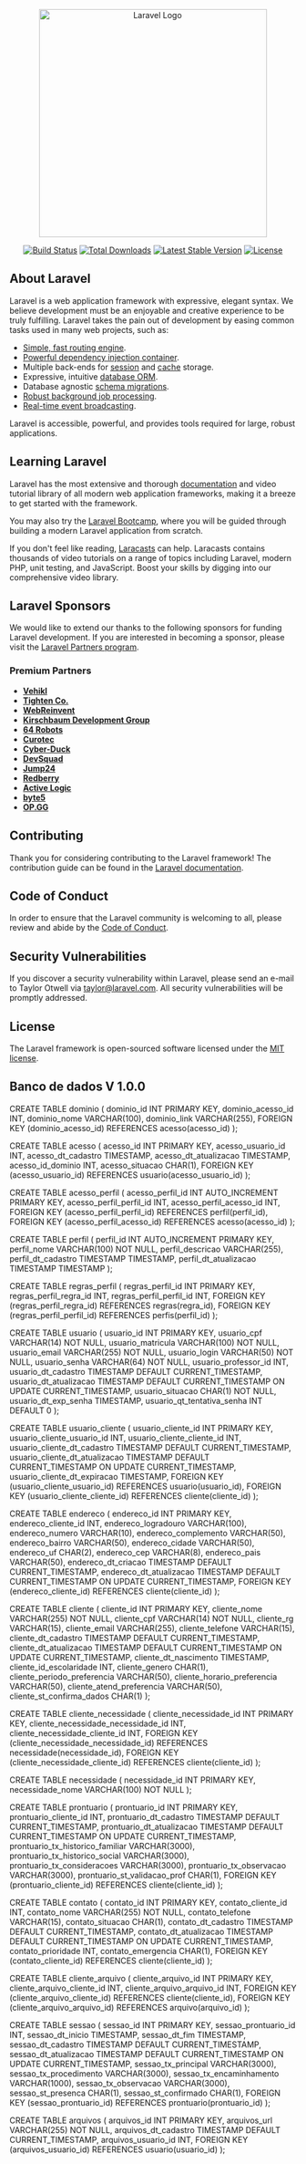 <p align="center"><a href="https://laravel.com" target="_blank"><img src="https://raw.githubusercontent.com/laravel/art/master/logo-lockup/5%20SVG/2%20CMYK/1%20Full%20Color/laravel-logolockup-cmyk-red.svg" width="400" alt="Laravel Logo"></a></p>

<p align="center">
<a href="https://github.com/laravel/framework/actions"><img src="https://github.com/laravel/framework/workflows/tests/badge.svg" alt="Build Status"></a>
<a href="https://packagist.org/packages/laravel/framework"><img src="https://img.shields.io/packagist/dt/laravel/framework" alt="Total Downloads"></a>
<a href="https://packagist.org/packages/laravel/framework"><img src="https://img.shields.io/packagist/v/laravel/framework" alt="Latest Stable Version"></a>
<a href="https://packagist.org/packages/laravel/framework"><img src="https://img.shields.io/packagist/l/laravel/framework" alt="License"></a>
</p>

## About Laravel

Laravel is a web application framework with expressive, elegant syntax. We believe development must be an enjoyable and creative experience to be truly fulfilling. Laravel takes the pain out of development by easing common tasks used in many web projects, such as:

- [Simple, fast routing engine](https://laravel.com/docs/routing).
- [Powerful dependency injection container](https://laravel.com/docs/container).
- Multiple back-ends for [session](https://laravel.com/docs/session) and [cache](https://laravel.com/docs/cache) storage.
- Expressive, intuitive [database ORM](https://laravel.com/docs/eloquent).
- Database agnostic [schema migrations](https://laravel.com/docs/migrations).
- [Robust background job processing](https://laravel.com/docs/queues).
- [Real-time event broadcasting](https://laravel.com/docs/broadcasting).

Laravel is accessible, powerful, and provides tools required for large, robust applications.

## Learning Laravel

Laravel has the most extensive and thorough [documentation](https://laravel.com/docs) and video tutorial library of all modern web application frameworks, making it a breeze to get started with the framework.

You may also try the [Laravel Bootcamp](https://bootcamp.laravel.com), where you will be guided through building a modern Laravel application from scratch.

If you don't feel like reading, [Laracasts](https://laracasts.com) can help. Laracasts contains thousands of video tutorials on a range of topics including Laravel, modern PHP, unit testing, and JavaScript. Boost your skills by digging into our comprehensive video library.

## Laravel Sponsors

We would like to extend our thanks to the following sponsors for funding Laravel development. If you are interested in becoming a sponsor, please visit the [Laravel Partners program](https://partners.laravel.com).

### Premium Partners

- **[Vehikl](https://vehikl.com/)**
- **[Tighten Co.](https://tighten.co)**
- **[WebReinvent](https://webreinvent.com/)**
- **[Kirschbaum Development Group](https://kirschbaumdevelopment.com)**
- **[64 Robots](https://64robots.com)**
- **[Curotec](https://www.curotec.com/services/technologies/laravel/)**
- **[Cyber-Duck](https://cyber-duck.co.uk)**
- **[DevSquad](https://devsquad.com/hire-laravel-developers)**
- **[Jump24](https://jump24.co.uk)**
- **[Redberry](https://redberry.international/laravel/)**
- **[Active Logic](https://activelogic.com)**
- **[byte5](https://byte5.de)**
- **[OP.GG](https://op.gg)**

## Contributing

Thank you for considering contributing to the Laravel framework! The contribution guide can be found in the [Laravel documentation](https://laravel.com/docs/contributions).

## Code of Conduct

In order to ensure that the Laravel community is welcoming to all, please review and abide by the [Code of Conduct](https://laravel.com/docs/contributions#code-of-conduct).

## Security Vulnerabilities

If you discover a security vulnerability within Laravel, please send an e-mail to Taylor Otwell via [taylor@laravel.com](mailto:taylor@laravel.com). All security vulnerabilities will be promptly addressed.

## License

The Laravel framework is open-sourced software licensed under the [MIT license](https://opensource.org/licenses/MIT).


## Banco de dados V 1.0.0

CREATE TABLE dominio (
    dominio_id INT PRIMARY KEY,
    dominio_acesso_id INT,
    dominio_nome VARCHAR(100),
    dominio_link VARCHAR(255),
    FOREIGN KEY (dominio_acesso_id) REFERENCES acesso(acesso_id)
);

CREATE TABLE acesso (
    acesso_id INT PRIMARY KEY,
    acesso_usuario_id INT,
    acesso_dt_cadastro TIMESTAMP,
    acesso_dt_atualizacao TIMESTAMP,
    acesso_id_dominio INT,
    acesso_situacao CHAR(1),
    FOREIGN KEY (acesso_usuario_id) REFERENCES usuario(acesso_usuario_id)
);

CREATE TABLE acesso_perfil (
    acesso_perfil_id INT AUTO_INCREMENT PRIMARY KEY, 
    acesso_perfil_perfil_id INT,
    acesso_perfil_acesso_id INT,
    FOREIGN KEY (acesso_perfil_perfil_id) REFERENCES perfil(perfil_id),
    FOREIGN KEY (acesso_perfil_acesso_id) REFERENCES acesso(acesso_id)
);

CREATE TABLE perfil (
    perfil_id INT AUTO_INCREMENT PRIMARY KEY,
    perfil_nome VARCHAR(100) NOT NULL,
    perfil_descricao VARCHAR(255),
    perfil_dt_cadastro TIMESTAMP  TIMESTAMP,
    perfil_dt_atualizacao TIMESTAMP  TIMESTAMP
);

CREATE TABLE regras_perfil (
    regras_perfil_id INT PRIMARY KEY,
    regras_perfil_regra_id INT,
    regras_perfil_perfil_id INT,
    FOREIGN KEY (regras_perfil_regra_id) REFERENCES regras(regra_id),
    FOREIGN KEY (regras_perfil_perfil_id) REFERENCES perfis(perfil_id)
);


CREATE TABLE usuario (
    usuario_id INT PRIMARY KEY,
    usuario_cpf VARCHAR(14) NOT NULL,
    usuario_matricula VARCHAR(100) NOT NULL,
    usuario_email VARCHAR(255) NOT NULL,
    usuario_login VARCHAR(50) NOT NULL,
    usuario_senha VARCHAR(64) NOT NULL,
    usuario_professor_id INT,
    usuario_dt_cadastro TIMESTAMP DEFAULT CURRENT_TIMESTAMP,
    usuario_dt_atualizacao TIMESTAMP DEFAULT CURRENT_TIMESTAMP ON UPDATE CURRENT_TIMESTAMP,
    usuario_situacao CHAR(1) NOT NULL,
    usuario_dt_exp_senha TIMESTAMP,
    usuario_qt_tentativa_senha INT DEFAULT 0
);

CREATE TABLE usuario_cliente (
    usuario_cliente_id INT PRIMARY KEY,
    usuario_cliente_usuario_id INT,
    usuario_cliente_cliente_id INT,
    usuario_cliente_dt_cadastro TIMESTAMP DEFAULT CURRENT_TIMESTAMP,
    usuario_cliente_dt_atualizacao TIMESTAMP DEFAULT CURRENT_TIMESTAMP ON UPDATE CURRENT_TIMESTAMP,
    usuario_cliente_dt_expiracao TIMESTAMP,
    FOREIGN KEY (usuario_cliente_usuario_id) REFERENCES usuario(usuario_id),
    FOREIGN KEY (usuario_cliente_cliente_id) REFERENCES cliente(cliente_id)
);

CREATE TABLE endereco (
    endereco_id INT PRIMARY KEY,
    endereco_cliente_id INT,
    endereco_logradouro VARCHAR(100),
    endereco_numero VARCHAR(10),
    endereco_complemento VARCHAR(50),
    endereco_bairro VARCHAR(50),
    endereco_cidade VARCHAR(50),
    endereco_uf CHAR(2),
    endereco_cep VARCHAR(8),
    endereco_pais VARCHAR(50),
    endereco_dt_criacao TIMESTAMP DEFAULT CURRENT_TIMESTAMP,
    endereco_dt_atualizacao TIMESTAMP DEFAULT CURRENT_TIMESTAMP ON UPDATE CURRENT_TIMESTAMP,
    FOREIGN KEY (endereco_cliente_id) REFERENCES cliente(cliente_id)
);

CREATE TABLE cliente (
    cliente_id INT PRIMARY KEY,
    cliente_nome VARCHAR(255) NOT NULL,
    cliente_cpf VARCHAR(14) NOT NULL,
    cliente_rg VARCHAR(15),
    cliente_email VARCHAR(255),
    cliente_telefone VARCHAR(15),
    cliente_dt_cadastro TIMESTAMP DEFAULT CURRENT_TIMESTAMP,
    cliente_dt_atualizacao TIMESTAMP DEFAULT CURRENT_TIMESTAMP ON UPDATE CURRENT_TIMESTAMP,
    cliente_dt_nascimento TIMESTAMP,
    cliente_id_escolaridade INT,
    cliente_genero CHAR(1),
    cliente_periodo_preferencia VARCHAR(50),
    cliente_horario_preferencia VARCHAR(50),
    cliente_atend_preferencia VARCHAR(50),
    cliente_st_confirma_dados CHAR(1)
);

CREATE TABLE cliente_necessidade (
    cliente_necessidade_id INT PRIMARY KEY,
    cliente_necessidade_necessidade_id INT,
    cliente_necessidade_cliente_id INT,
    FOREIGN KEY (cliente_necessidade_necessidade_id) REFERENCES necessidade(necessidade_id),
    FOREIGN KEY (cliente_necessidade_cliente_id) REFERENCES cliente(cliente_id)
);

CREATE TABLE necessidade (
    necessidade_id INT PRIMARY KEY,
    necessidade_nome VARCHAR(100) NOT NULL
);

CREATE TABLE prontuario (
    prontuario_id INT PRIMARY KEY,
    prontuario_cliente_id INT,
    prontuario_dt_cadastro TIMESTAMP DEFAULT CURRENT_TIMESTAMP,
    prontuario_dt_atualizacao TIMESTAMP DEFAULT CURRENT_TIMESTAMP ON UPDATE CURRENT_TIMESTAMP,
    prontuario_tx_historico_familiar VARCHAR(3000),
    prontuario_tx_historico_social VARCHAR(3000),
    prontuario_tx_consideracoes VARCHAR(3000),
    prontuario_tx_observacao VARCHAR(3000),
    prontuario_st_validacao_prof CHAR(1),
    FOREIGN KEY (prontuario_cliente_id) REFERENCES cliente(cliente_id)
);

CREATE TABLE contato (
    contato_id INT PRIMARY KEY,
    contato_cliente_id INT,
    contato_nome VARCHAR(255) NOT NULL,
    contato_telefone VARCHAR(15),
    contato_situacao CHAR(1),
    contato_dt_cadastro TIMESTAMP DEFAULT CURRENT_TIMESTAMP,
    contato_dt_atualizacao TIMESTAMP DEFAULT CURRENT_TIMESTAMP ON UPDATE CURRENT_TIMESTAMP,
    contato_prioridade INT,
    contato_emergencia CHAR(1),
    FOREIGN KEY (contato_cliente_id) REFERENCES cliente(cliente_id)
);

CREATE TABLE cliente_arquivo (
    cliente_arquivo_id INT PRIMARY KEY,
    cliente_arquivo_cliente_id INT,
    cliente_arquivo_arquivo_id INT,
    FOREIGN KEY (cliente_arquivo_cliente_id) REFERENCES cliente(cliente_id),
    FOREIGN KEY (cliente_arquivo_arquivo_id) REFERENCES arquivo(arquivo_id)
);

CREATE TABLE sessao (
    sessao_id INT PRIMARY KEY,
    sessao_prontuario_id INT,
    sessao_dt_inicio TIMESTAMP,
    sessao_dt_fim TIMESTAMP,
    sessao_dt_cadastro TIMESTAMP DEFAULT CURRENT_TIMESTAMP,
    sessao_dt_atualizacao TIMESTAMP DEFAULT CURRENT_TIMESTAMP ON UPDATE CURRENT_TIMESTAMP,
    sessao_tx_principal VARCHAR(3000),
    sessao_tx_procedimento VARCHAR(3000),
    sessao_tx_encaminhamento VARCHAR(1000),
    sessao_tx_observacao VARCHAR(3000),
    sessao_st_presenca CHAR(1),
    sessao_st_confirmado CHAR(1),
    FOREIGN KEY (sessao_prontuario_id) REFERENCES prontuario(prontuario_id)
);

CREATE TABLE arquivos (
    arquivos_id INT PRIMARY KEY,
    arquivos_url VARCHAR(255) NOT NULL,
    arquivos_dt_cadastro TIMESTAMP DEFAULT CURRENT_TIMESTAMP,
    arquivos_usuario_id INT,
    FOREIGN KEY (arquivos_usuario_id) REFERENCES usuario(usuario_id)
);

